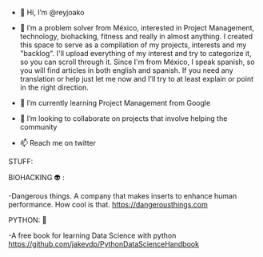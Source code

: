 - 👋 Hi, I’m @reyjoako
- 👀 I’m a problem solver from México, interested in Project Management, technology, biohacking, fitness and really in almost anything. I created this space to serve 
as a compilation of my projects, interests and my "backlog". I'll upload everything of my interest and try to categorize it, so you can scroll through it. 
Since I'm from México, I speak spanish, so you will find articles in both english and spanish. If you need any translation or help just let me now and I'll try to at
least explain or point in the right direction.

- 🌱 I’m currently learning Project Management from Google
- 💞️ I’m looking to collaborate on projects that involve helping the community
- 📫 Reach me on twitter 

STUFF:

BIOHACKING 👽 :

-Dangerous things. A company that makes inserts to enhance human performance. How cool is that. https://dangerousthings.com

PYTHON: 🐍

-A free book for learning Data Science with python https://github.com/jakevdp/PythonDataScienceHandbook



<!---
reyjoako/reyjoako is a ✨ special ✨ repository because its `README.md` (this file) appears on your GitHub profile.
You can click the Preview link to take a look at your changes.
--->
